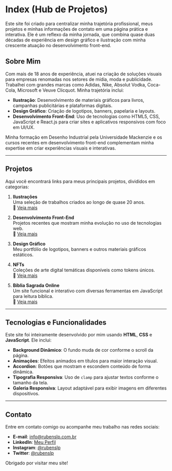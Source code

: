 # Index (Hub de Projetos)

Este site foi criado para centralizar minha trajetória profissional, meus projetos e minhas informações de contato em uma página prática e interativa. Ele é um reflexo da minha jornada, que combina quase duas décadas de experiência em design gráfico e ilustração com minha crescente atuação no desenvolvimento front-end.

##  Sobre Mim

Com mais de 18 anos de experiência, atuei na criação de soluções visuais para empresas renomadas nos setores de mídia, moda e publicidade. Trabalhei com grandes marcas como Adidas, Nike, Absolut Vodka, Coca-Cola, Microsoft e Veuve Clicquot. Minha trajetória inclui:

- **Ilustração**: Desenvolvimento de materiais gráficos para livros, campanhas publicitárias e plataformas digitais.
- **Design Gráfico**: Criação de logotipos, banners, papelaria e layouts.
- **Desenvolvimento Front-End**: Uso de tecnologias como HTML5, CSS, JavaScript e React.js para criar sites e aplicativos responsivos com foco em UI/UX.

Minha formação em Desenho Industrial pela Universidade Mackenzie e os cursos recentes em desenvolvimento front-end complementam minha expertise em criar experiências visuais e interativas.

---

##  Projetos

Aqui você encontrará links para meus principais projetos, divididos em categorias:

1. **Ilustrações**  
   Uma seleção de trabalhos criados ao longo de quase 20 anos.  
   🔗 [Veja mais](https://www.rubenslp.com.br/illustration)

2. **Desenvolvimento Front-End**  
   Projetos recentes que mostram minha evolução no uso de tecnologias web.  
   🔗 [Veja mais](https://www.rubenslp.com.br/frontend)

3. **Design Gráfico**  
   Meu portfólio de logotipos, banners e outros materiais gráficos estáticos.  

4. **NFTs**  
   Coleções de arte digital temáticas disponíveis como tokens únicos.  
   🔗 [Veja mais](https://opensea.io/rubenslp)

5. **Bíblia Sagrada Online**  
   Um site funcional e interativo com diversas ferramentas em JavaScript para leitura bíblica.  
   🔗 [Veja mais](https://www.leiaabibliasagrada.com.br)

---

##  Tecnologias e Funcionalidades

Este site foi inteiramente desenvolvido por mim usando **HTML**, **CSS** e **JavaScript**. Ele inclui:

- **Background Dinâmico**: O fundo muda de cor conforme o scroll da página.
- **Animações**: Efeitos animados em títulos para maior interação visual.
- **Accordion**: Botões que mostram e escondem conteúdo de forma dinâmica.
- **Tipografia Responsiva**: Uso de `clamp` para ajustar textos conforme o tamanho da tela.
- **Galeria Responsiva**: Layout adaptável para exibir imagens em diferentes dispositivos.

---

##  Contato

Entre em contato comigo ou acompanhe meu trabalho nas redes sociais:

- **E-mail**: info@rubenslp.com.br
- **LinkedIn**: [Meu Perfil](https://www.linkedin.com/in/rubenslp)  
- **Instagram**: [@rubenslp](https://www.instagram.com/rubenslp)  
- **Twitter**: [@rubenslp](https://www.twitter.com/rubenslp)

Obrigado por visitar meu site!
